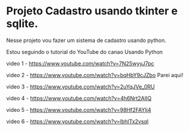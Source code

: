# Projeto Cadastro usando tkinter e sqlite.

Nesse projeto vou fazer um sistema de cadastro usando python.

Estou seguindo o tutorial do YouTube do canao Usando Python

video 1 - https://www.youtube.com/watch?v=7N25wyyJ7pc

video 2 - https://www.youtube.com/watch?v=bqHbY9cJZbo  Parei aqui!

video 3 - https://www.youtube.com/watch?v=2uYqJVe_0RU

video 4 - https://www.youtube.com/watch?v=4h6Nrt2AIIQ

video 5 - https://www.youtube.com/watch?v=98Hf2FAYIj4

video 6 - https://www.youtube.com/watch?v=lbhlTx2vsqI
